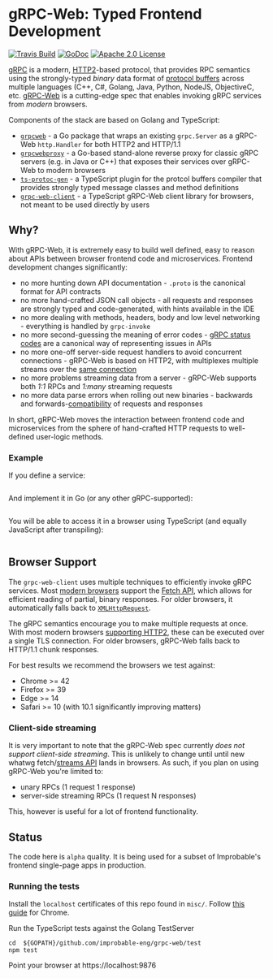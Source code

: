 # gRPC-Web: Typed Frontend Development


[![Travis Build](https://travis-ci.org/improbable-eng/grpc-web.svg)](https://travis-ci.org/improbable-eng/grpc-web)
[![GoDoc](http://img.shields.io/badge/GoDoc-Reference-blue.svg)](https://godoc.org/github.com/improbable-eng/grpcweb/go/grpcweb)
[![Apache 2.0 License](https://img.shields.io/badge/License-Apache%202.0-blue.svg)](LICENSE)

[gRPC](http://www.grpc.io/) is a modern, [HTTP2](https://hpbn.co/http2/)-based protocol, that provides RPC semantics using the strongly-typed *binary* data format of [protocol buffers](https://developers.google.com/protocol-buffers/docs/overview) across multiple languages (C++, C#, Golang, Java, Python, NodeJS, ObjectiveC, etc. [gRPC-Web](https://github.com/grpc/grpc/blob/master/doc/PROTOCOL-WEB.md) is a cutting-edge spec that enables invoking gRPC services from *modern* browsers.

Components of the stack are based on Golang and TypeScript:
 * [`grpcweb`](go/grpcweb) - a Go package that wraps an existing `grpc.Server` as a gRPC-Web `http.Handler` for both HTTP2 and HTTP/1.1
 * [`grpcwebproxy`](go/grpcwebproxy) - a Go-based stand-alone reverse proxy for classic gRPC servers (e.g. in Java or C++) that exposes their services over gRPC-Web to modern browsers
 * [`ts-protoc-gen`](https://github.com/improbable-eng/ts-protoc-gen) - a TypeScript plugin for the protcol buffers compiler that provides strongly typed message classes and method definitions
 * [`grpc-web-client`](ts) - a TypeScript gRPC-Web client library for browsers, not meant to be used directly by users

 
## Why?

With gRPC-Web, it is extremely easy to build well defined, easy to reason about APIs between browser frontend code and microservices. Frontend development changes significantly:
 * no more hunting down API documentation - `.proto` is the canonical format for API contracts
 * no more hand-crafted JSON call objects - all requests and responses are strongly typed and code-generated, with hints available in the IDE
 * no more dealing with methods, headers, body and low level networking - everything is handled by `grpc-invoke`
 * no more second-guessing the meaning of error codes - [gRPC status codes](https://godoc.org/google.golang.org/grpc/codes) are a canonical way of representing issues in APIs
 * no more one-off server-side request handlers to avoid concurrent connections - gRPC-Web is based on HTTP2, with multiplexes multiple streams over the [same connection](https://hpbn.co/http2/#streams-messages-and-frames)
 * no more problems streaming data from a server -  gRPC-Web supports both *1:1* RPCs and *1:many* streaming requests
 * no more data parse errors when rolling out new binaries - backwards and forwards-[compatibility](https://developers.google.com/protocol-buffers/docs/gotutorial#extending-a-protocol-buffer) of requests and responses

In short, gRPC-Web moves the interaction between frontend code and microservices from the sphere of hand-crafted HTTP requests to well-defined user-logic methods. 

### Example 

If you define a service:

```proto
```

And implement it in Go (or any other gRPC-supported):

```go
```

You will be able to access it in a browser using TypeScript (and equally JavaScript after transpiling):

```ts
```

## Browser Support

The `grpc-web-client` uses multiple techniques to efficiently invoke gRPC services. Most [modern browsers](http://caniuse.com/#feat=fetch) support the [Fetch API](https://developer.mozilla.org/en/docs/Web/API/Fetch_API), which allows for efficient reading of partial, binary responses. For older browsers, it automatically falls back to [`XMLHttpRequest`](https://developer.mozilla.org/nl/docs/Web/API/XMLHttpRequest).

The gRPC semantics encourage you to make multiple requests at once. With most modern browsers [supporting HTTP2](http://caniuse.com/#feat=http2), these can be executed over a single TLS connection. For older browsers, gRPC-Web falls back to HTTP/1.1 chunk responses.

For best results we recommend the browsers we test against:
  * Chrome >= 42
  * Firefox >= 39
  * Edge >= 14 
  * Safari >= 10 (with 10.1 significantly improving matters)

### Client-side streaming

It is very important to note that the gRPC-Web spec currently *does not support client-side streaming*. This is unlikely to change until until new whatwg fetch/[streams API](https://www.w3.org/TR/streams-api/) lands in browsers. As such, if you plan on using gRPC-Web you're limited to:
 * unary RPCs (1 request 1 response)
 * server-side streaming RPCs (1 request N responses)

This, however is useful for a lot of frontend functionality.

## Status

The code here is `alpha` quality. It is being used for a subset of Improbable's frontend single-page apps in production.

### Running the tests

Install the `localhost` certificates of this repo found in `misc/`. Follow [this guide](http://stackoverflow.com/questions/7580508/getting-chrome-to-accept-self-signed-localhost-certificate) for Chrome.

Run the TypeScript tests against the Golang TestServer
```
cd  ${GOPATH}/github.com/improbable-eng/grpc-web/test
npm test
```
Point your browser at https://localhost:9876



